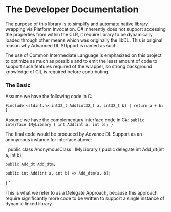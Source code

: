 The Developer Documentation
===========================

The purpose of this library is to simplify and automate native library wrapping via Platform Invocation.
C# inherently does not support accessing the properties from within the CLR, 
it require library to be dynamically loaded through other means which was originally the libDL.
This is original reason why Advanced DL SUpport is named as such.

The use of Common Intermediate Language is emphasized on this project to optimize as much as possible and to emit the least amount of code to
support such features required of the wrapper, so strong background knowledge of CIL is required before contributing.

### The Basic

Assume we have the following code in C:

`
#include <stdint.h>
int32_t Add(int32_t a, int32_t b)
{
	return a + b;
}
`

Assume we have the complementary interface code in C#:
`
public interface IMyLibrary
{
	int Add(int a, int b);
}
`

The final code would be produced by Advance DL Support as an anonymous instance for interface above:

`
public class AnonymousClass : IMyLibrary {
	public delegate int Add_dt(int a, int b);

	public Add_dt Add_dtm;

	public int Add(int a, int b) => Add_dtm(a, b);
}
`

This is what we refer to as a Delegate Approach, because this approach require significantly more code to be written to support a single instance
of dynamic linked library.
